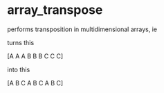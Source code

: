 # array_transpose
performs transposition in multidimensional arrays, ie

 turns this

 [A A A
  B B B
  C C C]
 
 into this
 
 [A B C
  A B C
  A B C]
